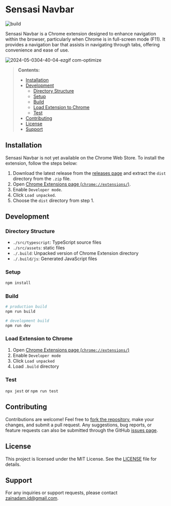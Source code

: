 # Sensasi Navbar

![build](https://github.com/sensasi-delight/sensasi-navbar-crx/workflows/build/badge.svg)

Sensasi Navbar is a Chrome extension designed to enhance navigation within the browser, particularly when Chrome is in full-screen mode (F11). It provides a navigation bar that assists in navigating through tabs, offering convenience and ease of use.

![2024-05-0304-40-04-ezgif com-optimize](https://github.com/sensasi-delight/sensasi-navbar-crx/assets/19289785/ee0ebe90-5f53-449b-8bb4-6c3aaba1c4d0)

> **Contents:**
>
> - [Installation](#installation)
> - [Development](#development)
>   - [Directory Structure](#directory-structure)
>   - [Setup](#setup)
>   - [Build](#build)
>   - [Load Extension to Chrome](#load-extension-to-chrome)
>   - [Test](#test)
> - [Contributing](#contributing)
> - [License](#license)
> - [Support](#support)

## Installation

Sensasi Navbar is not yet available on the Chrome Web Store. To install the extension, follow the steps below:

1. Download the latest release from the [releases page](releases) and extract the `dist` directory from the `.zip` file.
2. Open [Chrome Extensions page (`chrome://extensions/`)](chrome://extensions/).
3. Enable `Developer mode`.
4. Click `Load unpacked`.
5. Choose the `dist` directory from step 1.

## Development

### Directory Structure

- `./src/typescript`: TypeScript source files
- `./src/assets`: static files
- `./.build`: Unpacked version of Chrome Extension directory
- `./.build/js`: Generated JavaScript files

### Setup

```bash
npm install
```

### Build

```bash
# production build
npm run build

# development build
npm run dev
```

### Load Extension to Chrome

<!-- markdownlint-disable-next-line MD033 -->
1. Open <a href="chrome://extensions/" target="_blank">Chrome Extensions page (`chrome://extensions/`)</a>
2. Enable `Developer mode`
3. Click `Load unpacked`
4. Load `.build` directory

### Test

`npx jest` or `npm run test`

## Contributing

Contributions are welcome! Feel free to [fork the repository](fork), make your changes, and submit a pull request. Any suggestions, bug reports, or feature requests can also be submitted through the GitHub [issues page](issues).

## License

This project is licensed under the MIT License. See the [LICENSE](LICENSE) file for details.

## Support

For any inquiries or support requests, please contact [zainadam.id@gmail.com](mailto:zainadam.id@gmail.com).
